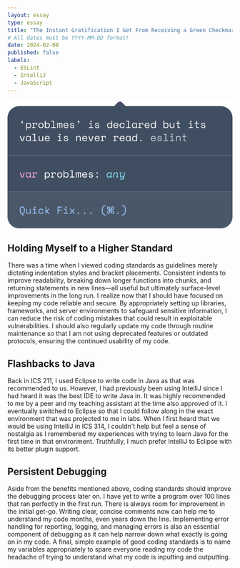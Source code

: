 ```yaml
---
layout: essay
type: essay
title: "The Instant Gratification I Get From Receiving a Green Checkmark"
# All dates must be YYYY-MM-DD format!
date: 2024-02-08
published: false
labels:
  - ESLint
  - IntelliJ
  - JavaScript
---
```

<p align="center">
  <img src="../img/eslint.png" />
</p>

## Holding Myself to a Higher Standard

  There was a time when I viewed coding standards as guidelines merely dictating indentation styles and bracket placements. Consistent indents to improve readability, breaking down longer functions into chunks, and returning statements in new lines—all useful but ultimately surface-level improvements in the long run. I realize now that I should have focused on keeping my code reliable and secure. By appropriately setting up libraries, frameworks, and server environments to safeguard sensitive information, I can reduce the risk of coding mistakes that could result in exploitable vulnerabilities. I should also regularly update my code through routine maintenance so that I am not using deprecated features or outdated protocols, ensuring the continued usability of my code.

## Flashbacks to Java

  Back in ICS 211, I used Eclipse to write code in Java as that was recommended to us. However, I had previously been using IntelliJ since I had heard it was the best IDE to write Java in. It was highly recommended to me by a peer and my teaching assistant at the time also approved of it. I eventually switched to Eclipse so that I could follow along in the exact environment that was projected to me in labs. When I first heard that we would be using IntelliJ in ICS 314, I couldn't help but feel a sense of nostalgia as I remembered my experiences with trying to learn Java for the first time in that environment. Truthfully, I much prefer IntelliJ to Eclipse with its better plugin support.

## Persistent Debugging

  Aside from the benefits mentioned above, coding standards should improve the debugging process later on. I have yet to write a program over 100 lines that ran perfectly in the first run. There is always room for improvement in the initial get-go. Writing clear, concise comments now can help me to understand my code months, even years down the line. Implementing error handling for reporting, logging, and managing errors is also an essential component of debugging as it can help narrow down what exactly is going on in my code. A final, simple example of good coding standards is to name my variables appropriately to spare everyone reading my code the headache of trying to understand what my code is inputting and outputting.
